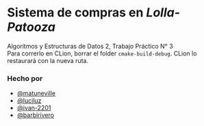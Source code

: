 # Sistema de compras en *Lolla-Patooza*
Algoritmos y Estructuras de Datos 2, Trabajo Práctico N° 3  
Para correrlo en CLion, borrar el folder `cmake-build-debug`. CLion lo restaurará con la nueva ruta.

### Hecho por
- [@matuneville](https://github.com/matuneville)
- [@luciluz](https://github.com/luciluz)
- [@ivan-2201](https://github.com/ivan-22001)
- [@barbirivero](https://github.com/barbirivero)
